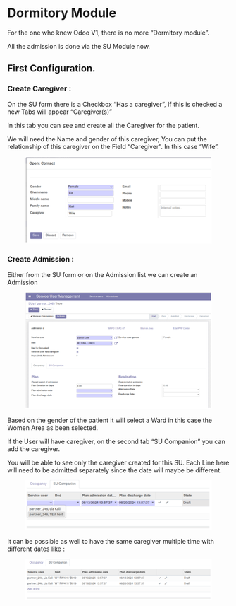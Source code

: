 # Dormitory Module

For the one who knew Odoo V1, there is no more “Dormitory module”.

All the admission is done via the SU Module now.

## **First Configuration.**

### **Create Caregiver :**

On the SU form there is a Checkbox “Has a caregiver”, If this is checked a new Tabs will appear “Caregiver(s)”

In this tab you can see and create all the Caregiver for the patient.

We will need the Name and gender of this caregiver, You can put the relationship of this caregiver on the Field “Caregiver”. In this case “Wife”.

<figure><img src="../../../.gitbook/assets/image (206).png" alt=""><figcaption></figcaption></figure>

### **Create Admission :**

Either from the SU form or on the Admission list we can create an Admission

<figure><img src="../../../.gitbook/assets/image (207).png" alt=""><figcaption></figcaption></figure>

Based on the gender of the patient it will select a Ward in this case the Women Area as been selected.

If the User will have caregiver, on the second tab “SU Companion” you can add the caregiver.

You will be able to see only the caregiver created for this SU. Each Line here will need to be admitted separately since the date will maybe be different.

<figure><img src="../../../.gitbook/assets/image (208).png" alt=""><figcaption></figcaption></figure>

It can be possible as well to have the same caregiver multiple time with different dates like :

<figure><img src="../../../.gitbook/assets/image (209).png" alt=""><figcaption></figcaption></figure>
